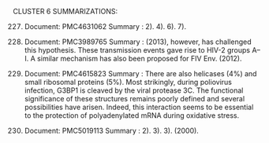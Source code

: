 CLUSTER 6 SUMMARIZATIONS: 

227. Document: PMC4631062
Summary : 
2).
4).
6).
7).

253. Document: PMC3989765
Summary : 
(2013), however, has challenged this hypothesis.
These transmission events gave rise to HIV-2 groups A–I.
A similar mechanism has also been proposed for FIV Env.
(2012).

272. Document: PMC4615823
Summary : 
There are also helicases (4%) and small ribosomal proteins (5%).
Most strikingly, during poliovirus infection, G3BP1 is cleaved by the viral protease 3C.
The functional significance of these structures remains poorly defined and several possibilities have arisen.
Indeed, this interaction seems to be essential to the protection of polyadenylated mRNA during oxidative stress.

415. Document: PMC5019113
Summary : 
2).
3).
3).
(2000).

